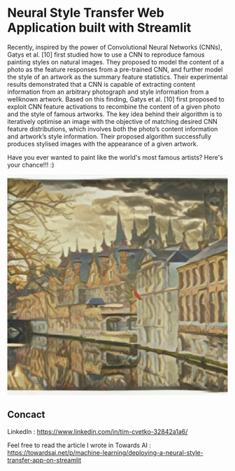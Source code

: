 # Neural Style Transfer Web Application built with Streamlit

Recently, inspired by the power of Convolutional Neural
Networks (CNNs), Gatys et al. [10] first studied how to use
a CNN to reproduce famous painting styles on natural
images. They proposed to model the content of a photo as
the feature responses from a pre-trained CNN, and further
model the style of an artwork as the summary feature
statistics. Their experimental results demonstrated that a
CNN is capable of extracting content information from an
arbitrary photograph and style information from a wellknown artwork. Based on this finding, Gatys et al. [10] first
proposed to exploit CNN feature activations to recombine
the content of a given photo and the style of famous artworks. The key idea behind their algorithm is to iteratively
optimise an image with the objective of matching desired
CNN feature distributions, which involves both the photo’s
content information and artwork’s style information. Their
proposed algorithm successfully produces stylised images
with the appearance of a given artwork.

Have you ever wanted to paint like the world's most famous artists? Here's your chance!!! :)

<img src="https://github.com/Timothy102/neuralstyletransfer/blob/main/download.jpeg" alt="drawing" width="600"/>

## Concact

LinkedIn : https://www.linkedin.com/in/tim-cvetko-32842a1a6/

Feel free to read the article I wrote in Towards AI : https://towardsai.net/p/machine-learning/deploying-a-neural-style-transfer-app-on-streamlit
